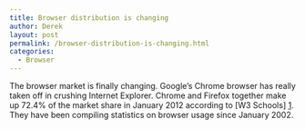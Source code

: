 ```yaml
---
title: Browser distribution is changing
author: Derek
layout: post
permalink: /browser-distribution-is-changing.html
categories:
  - Browser
---
```


The browser market is finally changing. Google’s Chrome browser has really taken off in crushing Internet Explorer. Chrome and Firefox together make up 72.4% of the market share in January 2012 according to [W3 Schools] [1]. They have been compiling statistics on browser usage since January 2002.

[1]: http://www.w3schools.com/browsers/browsers_stats.asp